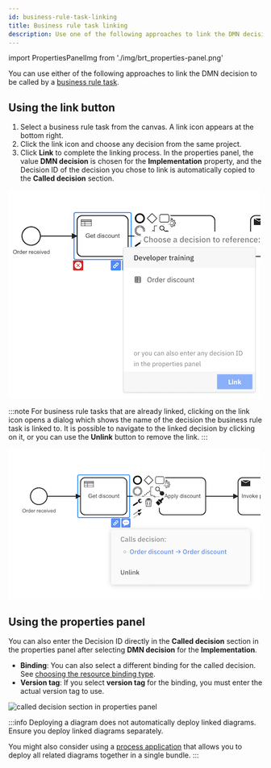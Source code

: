 ```yaml
---
id: business-rule-task-linking
title: Business rule task linking
description: Use one of the following approaches to link the DMN decision to be called by a business rule task.
---
```


import PropertiesPanelImg from './img/brt_properties-panel.png'

You can use either of the following approaches to link the DMN decision to be called by a [business rule task](/components/modeler/bpmn/business-rule-tasks/business-rule-tasks.md).

## Using the link button

1. Select a business rule task from the canvas. A link icon appears at the bottom right.
2. Click the link icon and choose any decision from the same project.
3. Click **Link** to complete the linking process. In the properties panel, the value **DMN decision** is chosen for the **Implementation** property, and the Decision ID of the decision you chose to link is automatically copied to the **Called decision** section.

![overlay](img/brt_overlay.png)

:::note
For business rule tasks that are already linked, clicking on the link icon opens a dialog which shows the name of the decision the business rule task is linked to. It is possible to navigate to the linked decision by clicking on it, or you can use the **Unlink** button to remove the link.
:::

![overlay](img/brt_linked.png)

## Using the properties panel

You can also enter the Decision ID directly in the **Called decision** section in the properties panel after selecting **DMN decision** for the **Implementation**.

- **Binding**: You can also select a different binding for the called decision. See [choosing the resource binding type](/components/best-practices/modeling/choosing-the-resource-binding-type.md).
- **Version tag**: If you select **version tag** for the binding, you must enter the actual version tag to use.

<p><img src={PropertiesPanelImg} alt="called decision section in properties panel" style={{width: 430}} /></p>

:::info
Deploying a diagram does not automatically deploy linked diagrams. Ensure you deploy linked diagrams separately.

You might also consider using a [process application](../process-applications.md) that allows you to deploy all related
diagrams together in a single bundle.
:::
